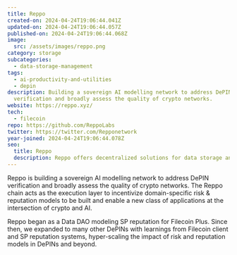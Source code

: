 ```yaml
---
title: Reppo
created-on: 2024-04-24T19:06:44.041Z
updated-on: 2024-04-24T19:06:44.057Z
published-on: 2024-04-24T19:06:44.068Z
image:
  src: /assets/images/reppo.png
category: storage
subcategories:
  - data-storage-management
tags:
  - ai-productivity-and-utilities
  - depin
description: Building a sovereign AI modelling network to address DePIN
  verification and broadly assess the quality of crypto networks.
website: https://reppo.xyz/
tech:
  - filecoin
repo: https://github.com/ReppoLabs
twitter: https://twitter.com/Repponetwork
year-joined: 2024-04-24T19:06:44.078Z
seo:
  title: Reppo
  description: Reppo offers decentralized solutions for data storage and management.
---
```


Reppo is building a sovereign AI modelling network to address DePIN verification and broadly assess the quality of crypto networks. The Reppo chain acts as the execution layer to incentivize domain-specific risk & reputation models to be built and enable a new class of applications at the intersection of crypto and AI.

Reppo began as a Data DAO modeling SP reputation for Filecoin Plus. Since then, we expanded to many other DePINs with learnings from Filecoin client and SP reputation systems, hyper-scaling the impact of risk and reputation models in DePINs and beyond.
